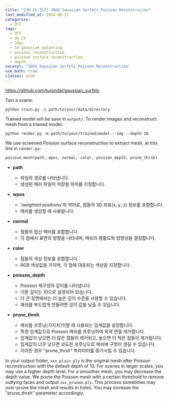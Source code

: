 ```yaml
---
title: "[3D CV 연구] 3DGS Gaussian Surfels Poisson Reconstrucion"
last_modified_at: 2024-06-17
categories:
  - 연구
tags:
  - 연구
  - 3D CV
  - 3dgs
  - 3d gaussian splatting
  - poisson reconstruction
  - poisson surface reconstruction
  - depth
excerpt: "3DGS Gaussian Surfels Poisson Reconstruction"
use_math: true
classes: wide
---
```



https://github.com/turandai/gaussian_surfels

Tain a scene:
```shell
python train.py -s path/to/your/data/directory
```
Trained model will be save in ```output/```.
To render images and reconstruct mesh from a trianed model:
```shell
python render.py -m path/to/your/trained/model --img --depth 10
```
We use screened Poisson surface reconstruction to extract mesh, at this line in ```render.py```:
```python
poisson_mesh(path, wpos, normal, color, poisson_depth, prune_thrsh)
```
- **path**
  - 파일의 경로를 나타냅니다.
  - 생성된 메쉬 파일이 저장될 위치를 지정합니다.

- **wpos**
  - 'weighted positions'의 약어로, 점들의 3D 좌표(x, y, z) 정보를 포함합니다.
  - 메쉬를 생성할 때 사용됩니다.

- **normal**
  - 점들의 법선 벡터를 포함합니다.
  - 각 점에서 표면의 방향을 나타내며, 메쉬의 평활도와 방향성을 결정합니다.

- **color**
  - 점들의 색상 정보를 포함합니다.
  - RGB 색상값을 가지며, 각 점에 대응되는 색상을 지정합니다.

- **poisson_depth**
  - Poisson 재구성의 깊이를 나타냅니다.
  - 기본 깊이는 10으로 설정되어 있습니다.
  - 더 큰 장면에서는 더 높은 깊이 수준을 사용할 수 있습니다.
  - 매쉬를 부드럽게 만들려면 깊이 값을 낮출 수 있습니다.

- **prune_thrsh**
  - 메쉬를 프루닝(가지치기)할 때 사용되는 임계값을 설정합니다.
  - 특정 임계값으로 Poisson 메쉬를 프루닝하여 외곽 면을 제거합니다.
  - 임계값이 낮으면 더 많은 점들이 제거되고, 높으면 더 적은 점들이 제거됩니다.
  - 임계값이 너무 낮으면 과도한 프루닝으로 메쉬에 구멍이 생길 수 있습니다.
  - 이러한 경우 "prune_thrsh" 파라미터를 증가시킬 수 있습니다.


In your output folder, ```xxx_plain.ply``` is the original mesh after Poisson reconstruction with the default depth of 10. For scenes in larger scales, you may use a higher depth level. For a smoother mesh, you may decrease the depth value.
We prune the Poisson mesh with a certain threshold to remove outlying faces and output ```xxx_pruned.ply```. This process sometimes may over-prune the mesh and results in holes. You may increase the "prune_thrsh" parameter accordingly.

